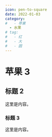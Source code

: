 ```yaml
---
icon: pen-to-square
date: 2022-01-03
category:
#   - 苹果
  - 水果
# tag:
#   - 红
#   - 大
#   - 圆
---
```


# 苹果 3

## 标题 2

这里是内容。

### 标题 3

这里是内容。
